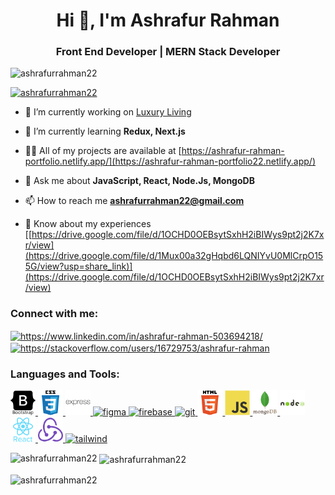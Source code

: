 <h1 align="center">Hi 👋, I'm Ashrafur Rahman</h1>
<h3 align="center">Front End Developer | MERN Stack Developer</h3>

<p align="left"> <img src="https://komarev.com/ghpvc/?username=ashrafurrahman22&label=Profile%20views&color=0e75b6&style=flat" alt="ashrafurrahman22" /> </p>

<p align="left"> <a href="https://github.com/ryo-ma/github-profile-trophy"><img src="https://github-profile-trophy.vercel.app/?username=ashrafurrahman22" alt="ashrafurrahman22" /></a> </p>

- 🔭 I’m currently working on [Luxury Living](https://luxury-living-c681b.web.app/)

- 🌱 I’m currently learning **Redux, Next.js**

- 👨‍💻 All of my projects are available at [https://ashrafur-rahman-portfolio.netlify.app/](https://ashrafur-rahman-portfolio22.netlify.app/)

- 💬 Ask me about **JavaScript, React, Node.Js, MongoDB**

- 📫 How to reach me **ashrafurrahman22@gmail.com**

- 📄 Know about my experiences [[https://drive.google.com/file/d/1OCHD0OEBsytSxhH2iBIWys9pt2j2K7xr/view](https://drive.google.com/file/d/1Mux00a32gHqbd6LQNIYvU0MlCrpO155G/view?usp=share_link)](https://drive.google.com/file/d/1OCHD0OEBsytSxhH2iBIWys9pt2j2K7xr/view)

<h3 align="left">Connect with me:</h3>
<p align="left">
<a href="https://linkedin.com/in/https://www.linkedin.com/in/ashrafur-rahman-503694218/" target="blank"><img align="center" src="https://raw.githubusercontent.com/rahuldkjain/github-profile-readme-generator/master/src/images/icons/Social/linked-in-alt.svg" alt="https://www.linkedin.com/in/ashrafur-rahman-503694218/" height="30" width="40" /></a>
<a href="https://stackoverflow.com/users/https://stackoverflow.com/users/16729753/ashrafur-rahman" target="blank"><img align="center" src="https://raw.githubusercontent.com/rahuldkjain/github-profile-readme-generator/master/src/images/icons/Social/stack-overflow.svg" alt="https://stackoverflow.com/users/16729753/ashrafur-rahman" height="30" width="40" /></a>
</p>

<h3 align="left">Languages and Tools:</h3>
<p align="left"> <a href="https://getbootstrap.com" target="_blank" rel="noreferrer"> <img src="https://raw.githubusercontent.com/devicons/devicon/master/icons/bootstrap/bootstrap-plain-wordmark.svg" alt="bootstrap" width="40" height="40"/> </a> <a href="https://www.w3schools.com/css/" target="_blank" rel="noreferrer"> <img src="https://raw.githubusercontent.com/devicons/devicon/master/icons/css3/css3-original-wordmark.svg" alt="css3" width="40" height="40"/> </a> <a href="https://expressjs.com" target="_blank" rel="noreferrer"> <img src="https://raw.githubusercontent.com/devicons/devicon/master/icons/express/express-original-wordmark.svg" alt="express" width="40" height="40"/> </a> <a href="https://www.figma.com/" target="_blank" rel="noreferrer"> <img src="https://www.vectorlogo.zone/logos/figma/figma-icon.svg" alt="figma" width="40" height="40"/> </a> <a href="https://firebase.google.com/" target="_blank" rel="noreferrer"> <img src="https://www.vectorlogo.zone/logos/firebase/firebase-icon.svg" alt="firebase" width="40" height="40"/> </a> <a href="https://git-scm.com/" target="_blank" rel="noreferrer"> <img src="https://www.vectorlogo.zone/logos/git-scm/git-scm-icon.svg" alt="git" width="40" height="40"/> </a> <a href="https://www.w3.org/html/" target="_blank" rel="noreferrer"> <img src="https://raw.githubusercontent.com/devicons/devicon/master/icons/html5/html5-original-wordmark.svg" alt="html5" width="40" height="40"/> </a> <a href="https://developer.mozilla.org/en-US/docs/Web/JavaScript" target="_blank" rel="noreferrer"> <img src="https://raw.githubusercontent.com/devicons/devicon/master/icons/javascript/javascript-original.svg" alt="javascript" width="40" height="40"/> </a> <a href="https://www.mongodb.com/" target="_blank" rel="noreferrer"> <img src="https://raw.githubusercontent.com/devicons/devicon/master/icons/mongodb/mongodb-original-wordmark.svg" alt="mongodb" width="40" height="40"/> </a> <a href="https://nodejs.org" target="_blank" rel="noreferrer"> <img src="https://raw.githubusercontent.com/devicons/devicon/master/icons/nodejs/nodejs-original-wordmark.svg" alt="nodejs" width="40" height="40"/> </a> <a href="https://reactjs.org/" target="_blank" rel="noreferrer"> <img src="https://raw.githubusercontent.com/devicons/devicon/master/icons/react/react-original-wordmark.svg" alt="react" width="40" height="40"/> </a> <a href="https://redux.js.org" target="_blank" rel="noreferrer"> <img src="https://raw.githubusercontent.com/devicons/devicon/master/icons/redux/redux-original.svg" alt="redux" width="40" height="40"/> </a> <a href="https://tailwindcss.com/" target="_blank" rel="noreferrer"> <img src="https://www.vectorlogo.zone/logos/tailwindcss/tailwindcss-icon.svg" alt="tailwind" width="40" height="40"/> </a> </p>

<p><img align="left" src="https://github-readme-stats.vercel.app/api/top-langs?username=ashrafurrahman22&show_icons=true&locale=en&layout=compact" alt="ashrafurrahman22" /></p>

<p>&nbsp;<img align="center" src="https://github-readme-stats.vercel.app/api?username=ashrafurrahman22&show_icons=true&locale=en" alt="ashrafurrahman22" /></p>

<p><img align="center" src="https://github-readme-streak-stats.herokuapp.com/?user=ashrafurrahman22&" alt="ashrafurrahman22" /></p>
